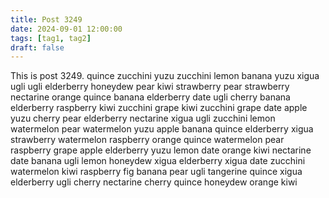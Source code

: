 ```yaml
---
title: Post 3249
date: 2024-09-01 12:00:00
tags: [tag1, tag2]
draft: false
---
```

This is post 3249.
quince
zucchini
yuzu
zucchini
lemon
banana
yuzu
xigua
ugli
ugli
elderberry
honeydew
pear
kiwi
strawberry
pear
strawberry
nectarine
orange
quince
banana
elderberry
date
ugli
cherry
banana
elderberry
raspberry
kiwi
zucchini
grape
kiwi
zucchini
grape
date
apple
yuzu
cherry
pear
elderberry
nectarine
xigua
ugli
zucchini
lemon
watermelon
pear
watermelon
yuzu
apple
banana
quince
elderberry
xigua
strawberry
watermelon
raspberry
orange
quince
watermelon
pear
raspberry
grape
apple
elderberry
yuzu
lemon
date
orange
kiwi
nectarine
date
banana
ugli
lemon
honeydew
xigua
elderberry
xigua
date
zucchini
watermelon
kiwi
raspberry
fig
banana
pear
ugli
tangerine
quince
xigua
elderberry
ugli
cherry
nectarine
cherry
quince
honeydew
orange
kiwi
